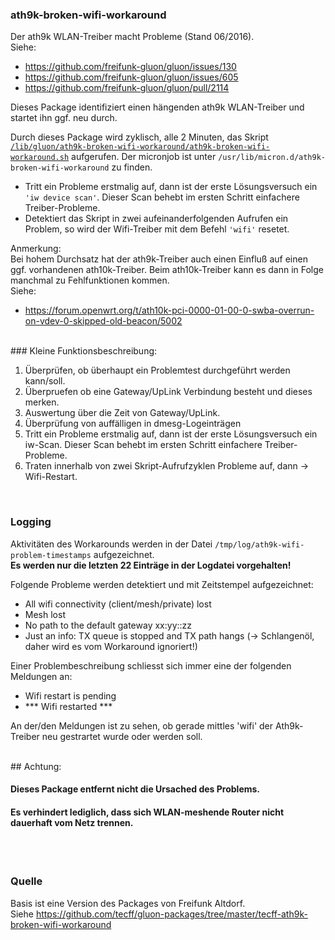 ### ath9k-broken-wifi-workaround
Der ath9k WLAN-Treiber macht Probleme (Stand 06/2016).<br>
Siehe:

* https://github.com/freifunk-gluon/gluon/issues/130
* https://github.com/freifunk-gluon/gluon/issues/605
* https://github.com/freifunk-gluon/gluon/pull/2114

Dieses Package identifiziert einen hängenden ath9k WLAN-Treiber und startet ihn ggf. neu durch.

Durch dieses Package wird zyklisch, alle 2 Minuten, das Skript [`/lib/gluon/ath9k-broken-wifi-workaround/ath9k-broken-wifi-workaround.sh`](https://github.com/freifunk-ffm/packages/blob/master/ffffm/ffffm-ath9k-broken-wifi-workaround/files/lib/gluon/ath9k-broken-wifi-workaround/ath9k-broken-wifi-workaround.sh) aufgerufen. Der micronjob ist unter `/usr/lib/micron.d/ath9k-broken-wifi-workaround` zu finden.  

* Tritt ein Probleme erstmalig auf, dann ist der erste Lösungsversuch ein `'iw device scan'`. Dieser Scan behebt im ersten Schritt einfachere Treiber-Probleme.  
* Detektiert das Skript in zwei aufeinanderfolgenden Aufrufen ein Problem, so wird der Wifi-Treiber mit dem Befehl `'wifi'` resetet.  


Anmerkung:  
Bei hohem Durchsatz hat der ath9k-Treiber auch einen Einfluß auf einen ggf. vorhandenen ath10k-Treiber. Beim ath10k-Treiber kann es dann in Folge manchmal zu Fehlfunktionen kommen.<br>
Siehe:

* https://forum.openwrt.org/t/ath10k-pci-0000-01-00-0-swba-overrun-on-vdev-0-skipped-old-beacon/5002

<br>
### Kleine Funktionsbeschreibung:

1) Überprüfen, ob überhaupt ein Problemtest durchgeführt werden kann/soll.  
2) Überpruefen ob eine Gateway/UpLink Verbindung besteht und dieses merken.
3) Auswertung über die Zeit von Gateway/UpLink. 
4) Überprüfung von auffälligen in dmesg-Logeinträgen  
5) Tritt ein Probleme erstmalig auf, dann ist der erste Lösungsversuch ein iw-Scan. Dieser Scan behebt im ersten Schritt einfachere Treiber-Probleme.  
6) Traten innerhalb von zwei Skript-Aufrufzyklen Probleme auf, dann -> Wifi-Restart.    
<br>

### Logging
Aktivitäten des Workarounds werden in der Datei `/tmp/log/ath9k-wifi-problem-timestamps` aufgezeichnet. 
<br>
**Es werden nur die letzten 22 Einträge in der Logdatei vorgehalten!**

Folgende Probleme werden detektiert und mit Zeitstempel aufgezeichnet:

* All wifi connectivity (client/mesh/private) lost
* Mesh lost
* No path to the default gateway xx:yy::zz
* Just an info: TX queue is stopped and TX path hangs   (-> Schlangenöl, daher wird es vom Workaround ignoriert!)  

Einer Problembeschreibung schliesst sich immer eine der folgenden Meldungen an:
 
* Wifi restart is pending
* \*\*\* Wifi restarted \*\*\*

An der/den Meldungen ist zu sehen, ob gerade mittles 'wifi' der Ath9k-Treiber neu gestrartet wurde oder werden soll.

<br>
## Achtung:

#### Dieses Package entfernt nicht die Ursached des Problems. 

#### Es verhindert lediglich, dass sich WLAN-meshende Router nicht dauerhaft vom Netz trennen. 
<br>
<br>

### Quelle
Basis ist eine Version des Packages von Freifunk Altdorf.<br>
Siehe https://github.com/tecff/gluon-packages/tree/master/tecff-ath9k-broken-wifi-workaround

